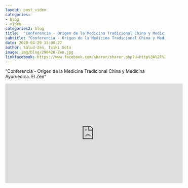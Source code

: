 ```yaml
---
layout: post_video
categories:
- blog
- video
categories2: blog
title:  "Conferencia - Origen de la Medicina Tradicional China y Medicina Ayurvédica. El Zen"
subtitle: "Conferencia - Origen de la Medicina Tradicional China y Medicina Ayurvédica. El Zen"
date: 2020-04-29 13:00:27
author: Salud-Zen, Txiki Soto
image: img/blog/290420-Zen.jpg
linkfacebook: https://www.facebook.com/sharer/sharer.php?u=http%3A%2F%2Fwww.salud-zen.com%2Fblog%2Fvideo%2F2020%2F04%2F29%2Fvideo-conferencia-zen.html&amp;src=sdkpreparse
---
```

“Conferencia - Origen de la Medicina Tradicional China y Medicina Ayurvédica. El Zen”
 <div align = "center"><iframe width="560" height="315" align = "middle" src="https://www.youtube.com/embed/JbOasA0R9BQ" frameborder="0" allow="accelerometer; autoplay; encrypted-media; gyroscope; picture-in-picture" allowfullscreen></iframe></div>
